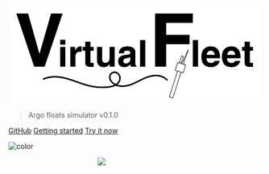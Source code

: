 <!-- cover.md -->

![logo](img/repo_picture_tight.png)

> Argo floats simulator v0.1.0

[GitHub](https://github.com/euroargodev/VirtualFleet/)
[Getting started](https://euroargodev.github.io/VirtualFleet/#/usage)
[Try it now](https://binder.pangeo.io/v2/gh/euroargodev/VirtualFleet/refactoring?urlpath=lab/tree/examples/try_it-CustomPlans.ipynb)

<!-- background color -->
![color](#fff)

<img src="https://avatars1.githubusercontent.com/u/58258213?s=460&v=4" width="150" style="display: block;margin-left: auto; margin-right: auto;"/>